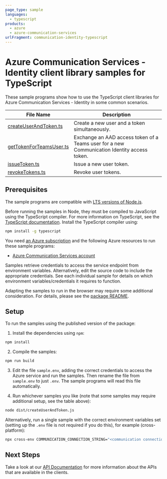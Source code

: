 ```yaml
---
page_type: sample
languages:
  - typescript
products:
  - azure
  - azure-communication-services
urlFragment: communication-identity-typescript
---
```


# Azure Communication Services - Identity client library samples for TypeScript

These sample programs show how to use the TypeScript client libraries for Azure Communication Services - Identity in some common scenarios.

| **File Name**                                   | **Description**                                                                             |
| ----------------------------------------------- | ------------------------------------------------------------------------------------------- |
| [createUserAndToken.ts][createuserandtoken]     | Create a new user and a token simultaneously.                                               |
| [getTokenForTeamsUser.ts][gettokenforteamsuser] | Exchange an AAD access token of a Teams user for a new Communication Identity access token. |
| [issueToken.ts][issuetoken]                     | Issue a new user token.                                                                     |
| [revokeTokens.ts][revoketokens]                 | Revoke user tokens.                                                                         |

## Prerequisites

The sample programs are compatible with [LTS versions of Node.js](https://github.com/nodejs/release#release-schedule).

Before running the samples in Node, they must be compiled to JavaScript using the TypeScript compiler. For more information on TypeScript, see the [TypeScript documentation][typescript]. Install the TypeScript compiler using:

```bash
npm install -g typescript
```

You need [an Azure subscription][freesub] and the following Azure resources to run these sample programs:

- [Azure Communication Services account][createinstance_azurecommunicationservicesaccount]

Samples retrieve credentials to access the service endpoint from environment variables. Alternatively, edit the source code to include the appropriate credentials. See each individual sample for details on which environment variables/credentials it requires to function.

Adapting the samples to run in the browser may require some additional consideration. For details, please see the [package README][package].

## Setup

To run the samples using the published version of the package:

1. Install the dependencies using `npm`:

```bash
npm install
```

2. Compile the samples:

```bash
npm run build
```

3. Edit the file `sample.env`, adding the correct credentials to access the Azure service and run the samples. Then rename the file from `sample.env` to just `.env`. The sample programs will read this file automatically.

4. Run whichever samples you like (note that some samples may require additional setup, see the table above):

```bash
node dist/createUserAndToken.js
```

Alternatively, run a single sample with the correct environment variables set (setting up the `.env` file is not required if you do this), for example (cross-platform):

```bash
npx cross-env COMMUNICATION_CONNECTION_STRING="<communication connection string>" node dist/createUserAndToken.js
```

## Next Steps

Take a look at our [API Documentation][apiref] for more information about the APIs that are available in the clients.

[createuserandtoken]: https://github.com/Azure/azure-sdk-for-js/blob/main/sdk/communication/communication-identity/samples/v1/typescript/src/createUserAndToken.ts
[gettokenforteamsuser]: https://github.com/Azure/azure-sdk-for-js/blob/main/sdk/communication/communication-identity/samples/v1/typescript/src/getTokenForTeamsUser.ts
[issuetoken]: https://github.com/Azure/azure-sdk-for-js/blob/main/sdk/communication/communication-identity/samples/v1/typescript/src/issueToken.ts
[revoketokens]: https://github.com/Azure/azure-sdk-for-js/blob/main/sdk/communication/communication-identity/samples/v1/typescript/src/revokeTokens.ts
[apiref]: https://docs.microsoft.com/javascript/api/@azure/communication-identity
[freesub]: https://azure.microsoft.com/free/
[createinstance_azurecommunicationservicesaccount]: https://docs.microsoft.com/azure/communication-services/quickstarts/create-communication-resource
[package]: https://github.com/Azure/azure-sdk-for-js/tree/main/sdk/communication/communication-identity/README.md
[typescript]: https://www.typescriptlang.org/docs/home.html
